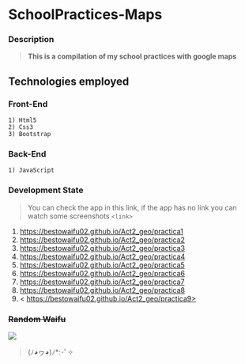 # SchoolPractices-Maps

### Description
> **This is a compilation of my school practices with google maps**

## Technologies employed

### Front-End
	
	1) Html5
    2) Css3
    3) Bootstrap
	

### Back-End

	1) JavaScript
   


### Development State

> You can check the app in this link, if the app has no link you can watch some screenshots
`<link>`
1. <https://bestowaifu02.github.io/Act2_geo/practica1>
2. <https://bestowaifu02.github.io/Act2_geo/practica2>
3. <https://bestowaifu02.github.io/Act2_geo/practica3>
4. <https://bestowaifu02.github.io/Act2_geo/practica4>
5. <https://bestowaifu02.github.io/Act2_geo/practica5>
6. <https://bestowaifu02.github.io/Act2_geo/practica6>
7. <https://bestowaifu02.github.io/Act2_geo/practica7>
8. <https://bestowaifu02.github.io/Act2_geo/practica8>
9. <
https://bestowaifu02.github.io/Act2_geo/practica9>


### <s>Random Waifu</s>

![](https://i.imgur.com/2jHLjG7.png)

> (ﾉ◕ヮ◕)ﾉ*:･ﾟ✧
